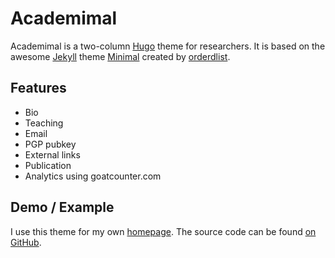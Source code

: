 # Academimal

Academimal is a two-column [Hugo](https://gohugo.io/) theme for researchers.
It is based on the awesome [Jekyll](https://jekyllrb.com) theme
[Minimal](https://pages-themes.github.io/minimal/) created by
[orderdlist](https://github.com/orderedlist).

## Features

- Bio
- Teaching
- Email
- PGP pubkey
- External links
- Publication
- Analytics using goatcounter.com

## Demo / Example

I use this theme for my own [homepage](http://leiy.me). The source code can
be found [on GitHub](https://github.com/yangl1996/homepage).

